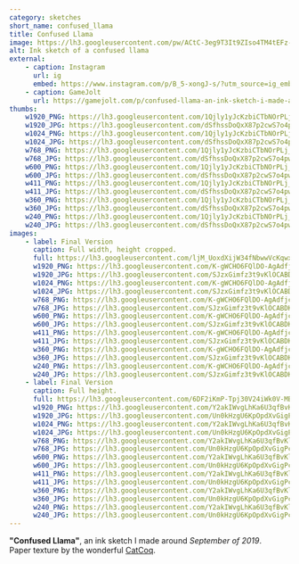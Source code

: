 ```yaml
---
category: sketches
short_name: confused_llama
title: Confused Llama
image: https://lh3.googleusercontent.com/pw/ACtC-3eg9T3It9ZIso4TM4tEFz-ZoKIAM1BqAlDkmChS9dNMs-n9g47fyovD-beElrRDgLtQ0hSPhrnVpPkIovmEw45q-XY2g9M0_TXH9YOsvKj26yJWTUl0fPYRV-nUWwGfQ0BliyiMTzj8hY5WJYeVaa5-=w1200-h630-no?authuser=0
alt: Ink sketch of a confused llama
external:
    - caption: Instagram
      url: ig
      embed: https://www.instagram.com/p/B_5-xongJ-s/?utm_source=ig_embed&amp;utm_campaign=loading
    - caption: GameJolt
      url: https://gamejolt.com/p/confused-llama-an-ink-sketch-i-made-around-september-of-zac9dqwp
thumbs:
    w1920_PNG: https://lh3.googleusercontent.com/1Qjly1yJcKzbiCTbNOrPLj_W1niCrdGwNagy6zi-Xm9115_zjbPqf3mxQrFlo4_oRVt3OCzOlIRHGcBEHQu5N1B_Jmh3eGuADLnxx0dvBFD0XTqoUQYtGFzuSSRXJK-G3ZB8mtE-GA=w355
    w1920_JPG: https://lh3.googleusercontent.com/dSfhssDoQxX87p2cwS7o4pwRJd3kSzBdTImjRjsa3B5eahhN4r0nzfKNXjgX0P_f7_O9CQ7J-lzxJjsCt_Nfp7JMsPbpVmNEoSStb1b0H8yB99huwpnDIvuJtPQIve-alylfm10m-A=w355
    w1024_PNG: https://lh3.googleusercontent.com/1Qjly1yJcKzbiCTbNOrPLj_W1niCrdGwNagy6zi-Xm9115_zjbPqf3mxQrFlo4_oRVt3OCzOlIRHGcBEHQu5N1B_Jmh3eGuADLnxx0dvBFD0XTqoUQYtGFzuSSRXJK-G3ZB8mtE-GA=w284
    w1024_JPG: https://lh3.googleusercontent.com/dSfhssDoQxX87p2cwS7o4pwRJd3kSzBdTImjRjsa3B5eahhN4r0nzfKNXjgX0P_f7_O9CQ7J-lzxJjsCt_Nfp7JMsPbpVmNEoSStb1b0H8yB99huwpnDIvuJtPQIve-alylfm10m-A=w284
    w768_PNG: https://lh3.googleusercontent.com/1Qjly1yJcKzbiCTbNOrPLj_W1niCrdGwNagy6zi-Xm9115_zjbPqf3mxQrFlo4_oRVt3OCzOlIRHGcBEHQu5N1B_Jmh3eGuADLnxx0dvBFD0XTqoUQYtGFzuSSRXJK-G3ZB8mtE-GA=w213
    w768_JPG: https://lh3.googleusercontent.com/dSfhssDoQxX87p2cwS7o4pwRJd3kSzBdTImjRjsa3B5eahhN4r0nzfKNXjgX0P_f7_O9CQ7J-lzxJjsCt_Nfp7JMsPbpVmNEoSStb1b0H8yB99huwpnDIvuJtPQIve-alylfm10m-A=w213
    w600_PNG: https://lh3.googleusercontent.com/1Qjly1yJcKzbiCTbNOrPLj_W1niCrdGwNagy6zi-Xm9115_zjbPqf3mxQrFlo4_oRVt3OCzOlIRHGcBEHQu5N1B_Jmh3eGuADLnxx0dvBFD0XTqoUQYtGFzuSSRXJK-G3ZB8mtE-GA=w166
    w600_JPG: https://lh3.googleusercontent.com/dSfhssDoQxX87p2cwS7o4pwRJd3kSzBdTImjRjsa3B5eahhN4r0nzfKNXjgX0P_f7_O9CQ7J-lzxJjsCt_Nfp7JMsPbpVmNEoSStb1b0H8yB99huwpnDIvuJtPQIve-alylfm10m-A=w166
    w411_PNG: https://lh3.googleusercontent.com/1Qjly1yJcKzbiCTbNOrPLj_W1niCrdGwNagy6zi-Xm9115_zjbPqf3mxQrFlo4_oRVt3OCzOlIRHGcBEHQu5N1B_Jmh3eGuADLnxx0dvBFD0XTqoUQYtGFzuSSRXJK-G3ZB8mtE-GA=w114
    w411_JPG: https://lh3.googleusercontent.com/dSfhssDoQxX87p2cwS7o4pwRJd3kSzBdTImjRjsa3B5eahhN4r0nzfKNXjgX0P_f7_O9CQ7J-lzxJjsCt_Nfp7JMsPbpVmNEoSStb1b0H8yB99huwpnDIvuJtPQIve-alylfm10m-A=w114
    w360_PNG: https://lh3.googleusercontent.com/1Qjly1yJcKzbiCTbNOrPLj_W1niCrdGwNagy6zi-Xm9115_zjbPqf3mxQrFlo4_oRVt3OCzOlIRHGcBEHQu5N1B_Jmh3eGuADLnxx0dvBFD0XTqoUQYtGFzuSSRXJK-G3ZB8mtE-GA=w100
    w360_JPG: https://lh3.googleusercontent.com/dSfhssDoQxX87p2cwS7o4pwRJd3kSzBdTImjRjsa3B5eahhN4r0nzfKNXjgX0P_f7_O9CQ7J-lzxJjsCt_Nfp7JMsPbpVmNEoSStb1b0H8yB99huwpnDIvuJtPQIve-alylfm10m-A=w100
    w240_PNG: https://lh3.googleusercontent.com/1Qjly1yJcKzbiCTbNOrPLj_W1niCrdGwNagy6zi-Xm9115_zjbPqf3mxQrFlo4_oRVt3OCzOlIRHGcBEHQu5N1B_Jmh3eGuADLnxx0dvBFD0XTqoUQYtGFzuSSRXJK-G3ZB8mtE-GA=w66
    w240_JPG: https://lh3.googleusercontent.com/dSfhssDoQxX87p2cwS7o4pwRJd3kSzBdTImjRjsa3B5eahhN4r0nzfKNXjgX0P_f7_O9CQ7J-lzxJjsCt_Nfp7JMsPbpVmNEoSStb1b0H8yB99huwpnDIvuJtPQIve-alylfm10m-A=w66
images:
    - label: Final Version
      caption: Full width, height cropped.
      full: https://lh3.googleusercontent.com/ljM_UoxdXijW34fNbwwVcKqwxi_h5DseK_qSN9JAGhrKWVEXJjetjUk_xtj6aRmH88hum6Q8VoThHq5zDPVj9D8BV7s_BZ8ANQ-hs7DRtzeWhl6n2yZlhX8smRdP6G5L1mz2crGtGg=w1080-h1080
      w1920_PNG: https://lh3.googleusercontent.com/K-gWCHO6FQlDO-AgAdfjcE2OL9geGKH6y_Bk3VOGNIq4jQgHQvNRfnS92fEpr1EuKilGfp6VEdp3POiM4_uX1nA3UVzr2sxHmdtNB7tPy5N4-FnLYgbNobif7nxTvH5BqCScMWz-Bg=w850
      w1920_JPG: https://lh3.googleusercontent.com/SJzxGimfz3t9vKlOCABDKULmiiEq1E8m7BJXfco8t8t65Xhgc2pJeVV8h6ivj2FmK7LQaI1823U5Q7sLGJ5ClcwECWj-sOfFrTcsEZI7whyPIPt3QBmjEVjBQ3b8DBQYTXzjiRaCog=w850
      w1024_PNG: https://lh3.googleusercontent.com/K-gWCHO6FQlDO-AgAdfjcE2OL9geGKH6y_Bk3VOGNIq4jQgHQvNRfnS92fEpr1EuKilGfp6VEdp3POiM4_uX1nA3UVzr2sxHmdtNB7tPy5N4-FnLYgbNobif7nxTvH5BqCScMWz-Bg=w711
      w1024_JPG: https://lh3.googleusercontent.com/SJzxGimfz3t9vKlOCABDKULmiiEq1E8m7BJXfco8t8t65Xhgc2pJeVV8h6ivj2FmK7LQaI1823U5Q7sLGJ5ClcwECWj-sOfFrTcsEZI7whyPIPt3QBmjEVjBQ3b8DBQYTXzjiRaCog=w711
      w768_PNG: https://lh3.googleusercontent.com/K-gWCHO6FQlDO-AgAdfjcE2OL9geGKH6y_Bk3VOGNIq4jQgHQvNRfnS92fEpr1EuKilGfp6VEdp3POiM4_uX1nA3UVzr2sxHmdtNB7tPy5N4-FnLYgbNobif7nxTvH5BqCScMWz-Bg=w533
      w768_JPG: https://lh3.googleusercontent.com/SJzxGimfz3t9vKlOCABDKULmiiEq1E8m7BJXfco8t8t65Xhgc2pJeVV8h6ivj2FmK7LQaI1823U5Q7sLGJ5ClcwECWj-sOfFrTcsEZI7whyPIPt3QBmjEVjBQ3b8DBQYTXzjiRaCog=w533
      w600_PNG: https://lh3.googleusercontent.com/K-gWCHO6FQlDO-AgAdfjcE2OL9geGKH6y_Bk3VOGNIq4jQgHQvNRfnS92fEpr1EuKilGfp6VEdp3POiM4_uX1nA3UVzr2sxHmdtNB7tPy5N4-FnLYgbNobif7nxTvH5BqCScMWz-Bg=w416
      w600_JPG: https://lh3.googleusercontent.com/SJzxGimfz3t9vKlOCABDKULmiiEq1E8m7BJXfco8t8t65Xhgc2pJeVV8h6ivj2FmK7LQaI1823U5Q7sLGJ5ClcwECWj-sOfFrTcsEZI7whyPIPt3QBmjEVjBQ3b8DBQYTXzjiRaCog=w416
      w411_PNG: https://lh3.googleusercontent.com/K-gWCHO6FQlDO-AgAdfjcE2OL9geGKH6y_Bk3VOGNIq4jQgHQvNRfnS92fEpr1EuKilGfp6VEdp3POiM4_uX1nA3UVzr2sxHmdtNB7tPy5N4-FnLYgbNobif7nxTvH5BqCScMWz-Bg=w285
      w411_JPG: https://lh3.googleusercontent.com/SJzxGimfz3t9vKlOCABDKULmiiEq1E8m7BJXfco8t8t65Xhgc2pJeVV8h6ivj2FmK7LQaI1823U5Q7sLGJ5ClcwECWj-sOfFrTcsEZI7whyPIPt3QBmjEVjBQ3b8DBQYTXzjiRaCog=w285
      w360_PNG: https://lh3.googleusercontent.com/K-gWCHO6FQlDO-AgAdfjcE2OL9geGKH6y_Bk3VOGNIq4jQgHQvNRfnS92fEpr1EuKilGfp6VEdp3POiM4_uX1nA3UVzr2sxHmdtNB7tPy5N4-FnLYgbNobif7nxTvH5BqCScMWz-Bg=w250
      w360_JPG: https://lh3.googleusercontent.com/SJzxGimfz3t9vKlOCABDKULmiiEq1E8m7BJXfco8t8t65Xhgc2pJeVV8h6ivj2FmK7LQaI1823U5Q7sLGJ5ClcwECWj-sOfFrTcsEZI7whyPIPt3QBmjEVjBQ3b8DBQYTXzjiRaCog=w250
      w240_PNG: https://lh3.googleusercontent.com/K-gWCHO6FQlDO-AgAdfjcE2OL9geGKH6y_Bk3VOGNIq4jQgHQvNRfnS92fEpr1EuKilGfp6VEdp3POiM4_uX1nA3UVzr2sxHmdtNB7tPy5N4-FnLYgbNobif7nxTvH5BqCScMWz-Bg=w166
      w240_JPG: https://lh3.googleusercontent.com/SJzxGimfz3t9vKlOCABDKULmiiEq1E8m7BJXfco8t8t65Xhgc2pJeVV8h6ivj2FmK7LQaI1823U5Q7sLGJ5ClcwECWj-sOfFrTcsEZI7whyPIPt3QBmjEVjBQ3b8DBQYTXzjiRaCog=w166
    - label: Final Version
      caption: Full height.
      full: https://lh3.googleusercontent.com/6DF2iKmP-Tpj30V24iWk0V-MByCr0_IetSeF0RZWLKNr1cERiQnjT4dytw7OkT73X_MJpsNSYRpnVgpgu9JP-t-83fDHbekp_EnjggwEh1kkka1fkgPPgwIMFtgHHpFIul58ZuAhTA=w1080-h1080
      w1920_PNG: https://lh3.googleusercontent.com/Y2akIWvgLhKa6U3qfBvKlElPrNrxsh-c9PBE0EHKwp6AE7F4V4T8CVSi-52ajXcptFna99EGFeqE9C2m4MdMTv3k45l30UiFYG0WjTehCFdqg6VKn8rlNcbiVodAYjDvOYqJ4g5ygg=w850
      w1920_JPG: https://lh3.googleusercontent.com/Un0kHzgU6KpOpdXvGigPcLiRTIU9NMYBigYSx3N9iKAsj_ndKzWjEGaHxB6-pfi73ZF7vak3w7KqZc4DFcIMCLVmhYiaHfPOLzsPsrAoEXJ91faJxYDIPGGwLh270R_NdnXylHgwJg=w850
      w1024_PNG: https://lh3.googleusercontent.com/Y2akIWvgLhKa6U3qfBvKlElPrNrxsh-c9PBE0EHKwp6AE7F4V4T8CVSi-52ajXcptFna99EGFeqE9C2m4MdMTv3k45l30UiFYG0WjTehCFdqg6VKn8rlNcbiVodAYjDvOYqJ4g5ygg=w711
      w1024_JPG: https://lh3.googleusercontent.com/Un0kHzgU6KpOpdXvGigPcLiRTIU9NMYBigYSx3N9iKAsj_ndKzWjEGaHxB6-pfi73ZF7vak3w7KqZc4DFcIMCLVmhYiaHfPOLzsPsrAoEXJ91faJxYDIPGGwLh270R_NdnXylHgwJg=w711
      w768_PNG: https://lh3.googleusercontent.com/Y2akIWvgLhKa6U3qfBvKlElPrNrxsh-c9PBE0EHKwp6AE7F4V4T8CVSi-52ajXcptFna99EGFeqE9C2m4MdMTv3k45l30UiFYG0WjTehCFdqg6VKn8rlNcbiVodAYjDvOYqJ4g5ygg=w533
      w768_JPG: https://lh3.googleusercontent.com/Un0kHzgU6KpOpdXvGigPcLiRTIU9NMYBigYSx3N9iKAsj_ndKzWjEGaHxB6-pfi73ZF7vak3w7KqZc4DFcIMCLVmhYiaHfPOLzsPsrAoEXJ91faJxYDIPGGwLh270R_NdnXylHgwJg=w533
      w600_PNG: https://lh3.googleusercontent.com/Y2akIWvgLhKa6U3qfBvKlElPrNrxsh-c9PBE0EHKwp6AE7F4V4T8CVSi-52ajXcptFna99EGFeqE9C2m4MdMTv3k45l30UiFYG0WjTehCFdqg6VKn8rlNcbiVodAYjDvOYqJ4g5ygg=w416
      w600_JPG: https://lh3.googleusercontent.com/Un0kHzgU6KpOpdXvGigPcLiRTIU9NMYBigYSx3N9iKAsj_ndKzWjEGaHxB6-pfi73ZF7vak3w7KqZc4DFcIMCLVmhYiaHfPOLzsPsrAoEXJ91faJxYDIPGGwLh270R_NdnXylHgwJg=w416
      w411_PNG: https://lh3.googleusercontent.com/Y2akIWvgLhKa6U3qfBvKlElPrNrxsh-c9PBE0EHKwp6AE7F4V4T8CVSi-52ajXcptFna99EGFeqE9C2m4MdMTv3k45l30UiFYG0WjTehCFdqg6VKn8rlNcbiVodAYjDvOYqJ4g5ygg=w285
      w411_JPG: https://lh3.googleusercontent.com/Un0kHzgU6KpOpdXvGigPcLiRTIU9NMYBigYSx3N9iKAsj_ndKzWjEGaHxB6-pfi73ZF7vak3w7KqZc4DFcIMCLVmhYiaHfPOLzsPsrAoEXJ91faJxYDIPGGwLh270R_NdnXylHgwJg=w285
      w360_PNG: https://lh3.googleusercontent.com/Y2akIWvgLhKa6U3qfBvKlElPrNrxsh-c9PBE0EHKwp6AE7F4V4T8CVSi-52ajXcptFna99EGFeqE9C2m4MdMTv3k45l30UiFYG0WjTehCFdqg6VKn8rlNcbiVodAYjDvOYqJ4g5ygg=w250
      w360_JPG: https://lh3.googleusercontent.com/Un0kHzgU6KpOpdXvGigPcLiRTIU9NMYBigYSx3N9iKAsj_ndKzWjEGaHxB6-pfi73ZF7vak3w7KqZc4DFcIMCLVmhYiaHfPOLzsPsrAoEXJ91faJxYDIPGGwLh270R_NdnXylHgwJg=w250
      w240_PNG: https://lh3.googleusercontent.com/Y2akIWvgLhKa6U3qfBvKlElPrNrxsh-c9PBE0EHKwp6AE7F4V4T8CVSi-52ajXcptFna99EGFeqE9C2m4MdMTv3k45l30UiFYG0WjTehCFdqg6VKn8rlNcbiVodAYjDvOYqJ4g5ygg=w166
      w240_JPG: https://lh3.googleusercontent.com/Un0kHzgU6KpOpdXvGigPcLiRTIU9NMYBigYSx3N9iKAsj_ndKzWjEGaHxB6-pfi73ZF7vak3w7KqZc4DFcIMCLVmhYiaHfPOLzsPsrAoEXJ91faJxYDIPGGwLh270R_NdnXylHgwJg=w166
---
```


**"Confused Llama"**, an ink sketch I made around *September of 2019*.  
Paper texture by the wonderful [CatCoq](https://www.instagram.com/catcoq/).
